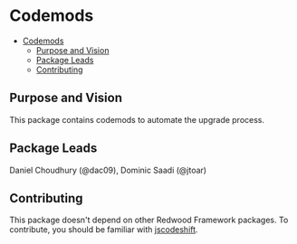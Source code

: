 # Codemods

<!-- toc -->
- [Codemods](#codemods)
  - [Purpose and Vision](#purpose-and-vision)
  - [Package Leads](#package-leads)
  - [Contributing](#contributing)

## Purpose and Vision

This package contains codemods to automate the upgrade process.
## Package Leads

Daniel Choudhury (@dac09), Dominic Saadi (@jtoar)

## Contributing

This package doesn't depend on other Redwood Framework packages. To contribute, you should be familiar with [jscodeshift](https://github.com/facebook/jscodeshift).
